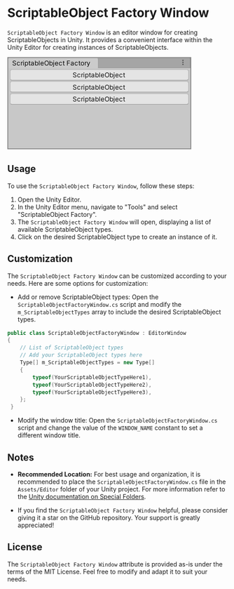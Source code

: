 # ScriptableObject Factory Window

`ScriptableObject Factory Window` is an editor window for creating ScriptableObjects in Unity. It provides a convenient interface within the Unity Editor for creating instances of ScriptableObjects.

![ScriptableObject Factory Window](preview.png)

## Usage

To use the `ScriptableObject Factory Window`, follow these steps:

1. Open the Unity Editor.
2. In the Unity Editor menu, navigate to "Tools" and select "ScriptableObject Factory".
3. The `ScriptableObject Factory Window` will open, displaying a list of available ScriptableObject types.
4. Click on the desired ScriptableObject type to create an instance of it.

## Customization

The `ScriptableObject Factory Window` can be customized according to your needs. Here are some options for customization:

- Add or remove ScriptableObject types: Open the `ScriptableObjectFactoryWindow.cs` script and modify the `m_ScriptableObjectTypes` array to include the desired ScriptableObject types.

```csharp
public class ScriptableObjectFactoryWindow : EditorWindow
{
	// List of ScriptableObject types
	// Add your ScriptableObject types here
	Type[] m_ScriptableObjectTypes = new Type[]
	{
		typeof(YourScriptableObjectTypeHere1),
		typeof(YourScriptableObjectTypeHere2),
		typeof(YourScriptableObjectTypeHere3),
	};
 }
```

- Modify the window title: Open the `ScriptableObjectFactoryWindow.cs` script and change the value of the `WINDOW_NAME` constant to set a different window title.

## Notes

- **Recommended Location:** For best usage and organization, it is recommended to place the `ScriptableObjectFactoryWindow.cs` file in the `Assets/Editor` folder of your Unity project. For more information refer to the [Unity documentation on Special Folders](https://docs.unity3d.com/Manual/SpecialFolders.html).

- If you find the `ScriptableObject Factory Window` helpful, please consider giving it a star on the GitHub repository. Your support is greatly appreciated!

## License

The `ScriptableObject Factory Window` attribute is provided as-is under the terms of the MIT License. Feel free to modify and adapt it to suit your needs.
